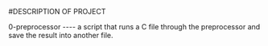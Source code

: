 #DESCRIPTION OF PROJECT

0-preprocessor ---- a script that runs a C file through the preprocessor and save the result into another file.
